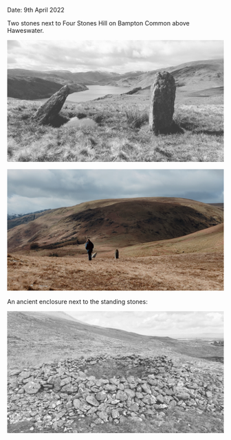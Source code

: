 Date: 9th April 2022

Two stones next to Four Stones Hill on Bampton Common above Haweswater.

![20220409_four_stones_hill1](images/20220409_four_stones_hill1.jpg)

![20220409_four_stones_hill2](images/20220409_four_stones_hill2.jpg)

An ancient enclosure next to the standing stones:

![20220409_four_stones_hill_enclosure](images/20220409_four_stones_hill_enclosure.jpg)